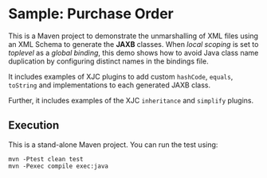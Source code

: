 # Sample: Purchase Order

This is a Maven project to demonstrate the unmarshalling of XML files using an XML Schema to generate the **JAXB** classes. When _local scoping_ is set to _toplevel_ as a _global binding_, this demo shows how to avoid Java class name duplication by configuring distinct names in the bindings file.

It includes examples of XJC plugins to add custom `hashCode`, `equals`, `toString` and implementations to each generated JAXB class.

Further, it includes examples of the XJC `inheritance` and `simplify` plugins.

## Execution

This is a stand-alone Maven project. You can run the test using:

~~~
mvn -Ptest clean test
mvn -Pexec compile exec:java
~~~
